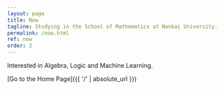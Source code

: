 ```yaml
---
layout: page
title: Now
tagline: Studying in the School of Mathematics at Nankai University. 
permalink: /now.html
ref: now
order: 2
---
```


Interested in Algebra, Logic and Machine Learning. 

[Go to the Home Page]({{ '/' | absolute_url }})